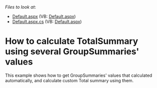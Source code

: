 <!-- default file list -->
*Files to look at*:

* [Default.aspx](./CS/WebSite/Default.aspx) (VB: [Default.aspx](./VB/WebSite/Default.aspx))
* [Default.aspx.cs](./CS/WebSite/Default.aspx.cs) (VB: [Default.aspx](./VB/WebSite/Default.aspx))
<!-- default file list end -->
# How to calculate TotalSummary using several GroupSummaries' values


<p>This example shows how to get GroupSummaries' values that calculated automatically, and calculate custom Total summary using them.</p>

<br/>


